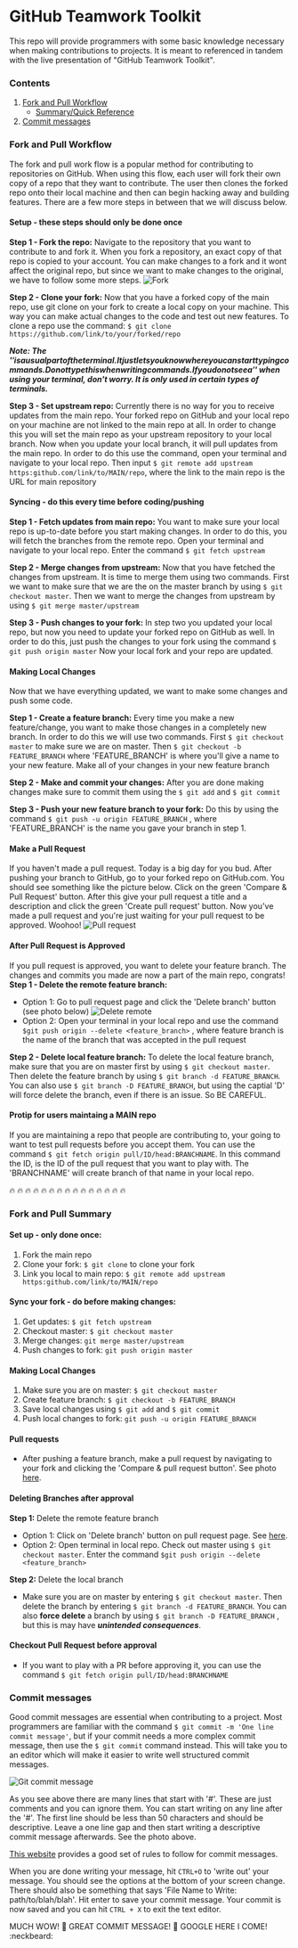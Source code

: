 # GitHub Teamwork Toolkit

This repo will provide programmers with some basic knowledge necessary when making contributions to projects. It is meant to referenced in tandem with the live presentation of "GitHub Teamwork Toolkit".

### Contents
1. [Fork and Pull Workflow](#fork-and-pull-workflow)
	* [Summary/Quick Reference](#fork-and-pull-summary)
2. [Commit messages](#commit-messages)

### Fork and Pull Workflow
The fork and pull work flow is a popular method for contributing to repositories on GitHub. When using this flow, each user will fork their own copy of a repo that they want to contribute. The user then clones the forked repo onto their local machine and then can begin hacking away and building features. There are a few more steps in between that we will discuss below.

#### Setup - these steps should only be done once

**Step 1 - Fork the repo:** Navigate to the repository that you want to contribute to and fork it. When you fork a repository, an exact copy of that repo is copied to your account. You can make changes to a fork and it wont affect the original repo, but since we want to make changes to the original, we have to follow some more steps.
![Fork](/photos/fork.png)

**Step 2 - Clone your fork:** Now that you have a forked copy of the main repo, use git clone on your fork to create a local copy on your machine. This way you can make actual changes to the code and test out new features. To clone a repo use the command:
`$ git clone https://github.com/link/to/your/forked/repo`

**_Note: The '$' is a usual part of the terminal. It just lets you know where you can start typing commands. Do not type this when writing commands. If you do not see a '$' when using your terminal, don't worry. It is only used in certain types of terminals._**

**Step 3 - Set upstream repo:** Currently there is no way for you to receive updates from the main repo. Your forked repo on GitHub and your local repo on your machine are not linked to the main repo at all. In order to change this you will set the main repo as your upstream repository to your local branch. Now when you update your local branch, it will pull updates from the main repo. In order to do this use the command, open your terminal and navigate to your local repo. Then input `$ git remote add upstream https:github.com/link/to/MAIN/repo`, where the link to the main repo is the URL for main repository

#### Syncing - do this every time before coding/pushing

**Step 1 - Fetch updates from main repo:** You want to make sure your local repo is up-to-date before you start making changes. In order to do this, you will fetch the branches from the remote repo. Open your terminal and navigate to  your local repo. Enter the command `$ git fetch upstream`

**Step 2 - Merge changes from upstream:** Now that you have fetched the changes from upstream. It is time to merge them using two commands. First we want to make sure that we are the on the master branch by using `$ git checkout master`. Then we want to merge the changes from upstream by using `$ git merge master/upstream`

**Step 3 - Push changes to your fork:** In step two you updated your local repo, but now you need to update your forked repo on GitHub as well. In order to do this, just push the changes to your fork using the command `$ git push origin master`
Now your local fork and your repo are updated.

#### Making Local Changes
Now that we have everything updated, we want to make some changes and push some code.

**Step 1 - Create a feature branch:** Every time you make a new feature/change, you want to make those changes in a completely new branch. In order to do this we will use two commands. First `$ git checkout master` to make sure we are on master. Then `$ git checkout -b FEATURE_BRANCH` where 'FEATURE_BRANCH' is where you'll give a name to your new feature. Make all of your changes in your new feature branch

**Step 2 - Make and commit your changes:** After you are done making changes make sure to commit them using the `$ git add` and `$ git commit`

**Step 3 - Push your new feature branch to your fork:** Do this by using the command `$ git push -u origin FEATURE_BRANCH` , where 'FEATURE_BRANCH' is the name you gave your branch in step 1.

#### Make a Pull Request
If you haven't made a pull request. Today is a big day for you bud. After pushing your branch to GitHub, go to your forked repo on GitHub.com. You should see something like the picture below. Click on the green 'Compare & Pull Request' button. After this give your pull request a title and a description and click the green 'Create pull request' button. Now you've made a pull request and you're just waiting for your pull request to be approved. Woohoo!
![Pull request](/photos/pull_request.png) 

#### After Pull Request is Approved
If you pull request is approved, you want to delete your feature branch. The changes and commits you made are now a part of the main repo, congrats!  
**Step 1 - Delete the remote feature branch:** 
* Option 1: Go to pull request page and click the 'Delete branch' button (see photo below)
![Delete remote](/photos/delete_remote.png)
* Option 2: Open your terminal in your local repo and use the command `$git push origin --delete <feature_branch>` , where feature branch is the name of the branch that was accepted in the pull request  

**Step 2 - Delete local feature branch:**
To delete the local feature branch, make sure that you are on master first by using `$ git checkout master`. Then delete the feature branch by using `$ git branch -d FEATURE_BRANCH`. You can also use `$ git branch -D FEATURE_BRANCH`, but using the captial 'D' will force delete the branch, even if there is an issue. So BE CAREFUL.

#### Protip for users maintaing a MAIN repo
If you are maintaining a repo that people are contributing to, your going to want to test pull requests before you accept them. You can use the command `$ git fetch origin pull/ID/head:BRANCHNAME`. In this command the ID, is the ID of the pull request that you want to play with. The 'BRANCHNAME' will create branch of that name in your local repo.

:fire: :fire: :fire: :fire: :fire: :fire: :fire: :fire: :fire: :fire: :fire: :fire: :fire: :fire: :fire:
### Fork and Pull Summary
#### Set up - only done once:
1. Fork the main repo
2. Clone your fork: `$ git clone` to clone your fork
3. Link you local to main repo: `$ git remote add upstream https:github.com/link/to/MAIN/repo`
#### Sync your fork - do before making changes:
1. Get updates: `$ git fetch upstream`
2. Checkout master: `$ git checkout master`
3. Merge changes: `git merge master/upstream`
4. Push changes to fork: `git push origin master`
#### Making Local Changes
1. Make sure you are on master: `$ git checkout master`
2. Create feature branch: `$ git checkout -b FEATURE_BRANCH`
3. Save local changes using `$ git add` and `$ git commit`
4. Push local changes to fork: `git push -u origin FEATURE_BRANCH`
#### Pull requests
* After pushing a feature branch, make a pull request by navigating to your fork and clicking the 'Compare & pull request button'. See photo [here](#make-a-pull-request).
#### Deleting Branches after approval
**Step 1:** Delete the remote feature branch
* Option 1: Click on 'Delete branch' button on pull request page. See [here](#after-pull-request-is-approved).
* Option 2: Open terminal in local repo. Check out master using `$ git checkout master`. Enter the command `$git push origin --delete <feature_branch>`  

**Step 2:** Delete the local branch
* Make sure you are on master by entering `$ git checkout master`. Then delete the branch by entering `$ git branch -d FEATURE_BRANCH`. You can also **force delete** a branch by using `$ git branch -D FEATURE_BRANCH` , but this is may have **_unintended consequences_**.

#### Checkout Pull Request before approval
* If you want to play with a PR before approving it, you can use the command `$ git fetch origin pull/ID/head:BRANCHNAME`

### Commit messages
Good commit messages are essential when contributing to a project. Most programmers are familiar with the command `$ git commit -m 'One line commit message'`, but if your commit needs a more complex commit message, then use the `$ git commit` command instead. This will take you to an editor which will make it easier to write well structured commit messages.

![Git commit message](photos/commit_message.png)

As you see above there are many lines that start with '#'. These are just comments and you can ignore them. You can start writing on any line after the '#'. The first line should be less than 50 characters and should be descriptive. Leave a one line gap and then start writing a descriptive commit message afterwards. See the photo above.

[This website](https://chris.beams.io/posts/git-commit/) provides a good set of rules to follow for commit messages.

When you are done writing your message, hit `CTRL+O` to 'write out' your message. You should see the options at the bottom of your screen change. There should also be something that says 'File Name to Write: path/to/blah/blah'. Hit enter to save your commit message. Your commit is now saved and you can hit `CTRL + X` to exit the text editor.

MUCH WOW! :see_no_evil: GREAT COMMIT MESSAGE! :muscle: GOOGLE HERE I COME! :neckbeard:


